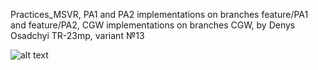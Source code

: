 Practices_MSVR, PA1 and PA2 implementations on branches feature/PA1 and feature/PA2, CGW implementations on branches CGW, by Denys Osadchyi TR-23mp, variant №13


![alt text](https://raw.githubusercontent.com/denisosadchyi1/Practices_MSVR/CGW/CGW_gif.gif)